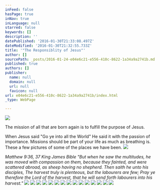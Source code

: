 ```yaml
---
inFeed: false
hasPage: true
inNav: true
inLanguage: null
starred: false
keywords: []
description: ''
datePublished: '2016-01-30T21:33:08.497Z'
dateModified: '2016-01-30T21:32:55.733Z'
title: '"The Responsiblity of Jesus"'
author: []
sourcePath: _posts/2016-01-24-e04e6c21-e556-410c-8622-1a34a9a2741b.md
published: true
authors: []
publisher:
  name: null
  domain: null
  url: null
  favicon: null
url: e04e6c21-e556-410c-8622-1a34a9a2741b/index.html
_type: WebPage

---
```

![](https://the-grid-user-content.s3-us-west-2.amazonaws.com/1552fef3-382a-4b31-8f41-3d06db5327c0.jpg)

The mission of all that are born again is to fulfill the purpose of Jesus. 

When Jesus said "Go ye into all the World" He said it with the passion of importance. Missions should be part of your life as much as breathing is. These a few pictures of some of the places we have been. ![](https://the-grid-user-content.s3-us-west-2.amazonaws.com/662db09b-ed82-4b50-808b-150716b5efa0.jpg)

_Matthew 9:36, 37 King James Bible
"But when he saw the multitudes, he was moved with compassion on them, because they fainted, and were scattered abroad, as sheep having no shepherd. Then saith he unto his disciples, The harvest truly is plenteous, but the labourers are few; Pray ye therefore the Lord of the harvest, that he will send forth labourers into his harvest."_
![](https://the-grid-user-content.s3-us-west-2.amazonaws.com/88df45fb-eea9-4b3b-9ca7-981780e6dadf.jpg)
![](https://the-grid-user-content.s3-us-west-2.amazonaws.com/2ef65935-fed3-4dea-8e72-4aac9226733d.jpg)
![](https://the-grid-user-content.s3-us-west-2.amazonaws.com/5802a420-6bb7-46b0-8c0d-2d2259df324c.jpg)
![](https://the-grid-user-content.s3-us-west-2.amazonaws.com/903912d4-9f54-4b10-a97d-827c389f55c1.jpg)
![](https://the-grid-user-content.s3-us-west-2.amazonaws.com/de482d85-775d-4547-9c90-f873dee5c949.jpg)
![](https://the-grid-user-content.s3-us-west-2.amazonaws.com/ec0ebc21-07fa-467d-b312-04a9a283c7b4.jpg)
![](https://the-grid-user-content.s3-us-west-2.amazonaws.com/fd36d0fa-47e4-45a6-878b-7c30ac07e55c.jpg)
![](https://s3-us-west-2.amazonaws.com/the-grid-img/p/549682bb271551f8e488f927980a118480c1ec50.jpg)
![](https://the-grid-user-content.s3-us-west-2.amazonaws.com/a8d5fe4d-5119-4cc1-91ae-0733fa8f9dd4.jpg)
![](https://s3-us-west-2.amazonaws.com/the-grid-img/p/fbf29cb43ba2ff310e66defdc3e8e75e8d818fd0.jpg)
![](https://the-grid-user-content.s3-us-west-2.amazonaws.com/785989d9-97cb-412c-9c5a-4a0f900e7b93.jpg)
![](https://the-grid-user-content.s3-us-west-2.amazonaws.com/8c796d6c-be92-4d7c-af26-de0c7a01268b.jpg)
![](https://the-grid-user-content.s3-us-west-2.amazonaws.com/161dd7e5-60b0-42dc-939e-d643f0213c12.jpg)
![](https://the-grid-user-content.s3-us-west-2.amazonaws.com/d2cb67c4-b1b9-4f3c-b07c-89f356c5ed01.jpg)
![](https://the-grid-user-content.s3-us-west-2.amazonaws.com/4e3ed768-d6cb-45af-9557-5c46b6ee6627.jpg)